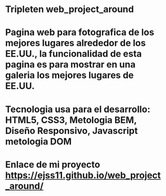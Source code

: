 # Tripleten web_project_around

# Pagina web para fotografica de los mejores lugares alrededor de los EE.UU., la funcionalidad de esta pagina es para mostrar en una galeria los mejores lugares de EE.UU.

# Tecnologia usa para el desarrollo: HTML5, CSS3, Metologia BEM, Diseño Responsivo, Javascript metologia DOM

# Enlace de mi proyecto https://ejss11.github.io/web_project_around/

